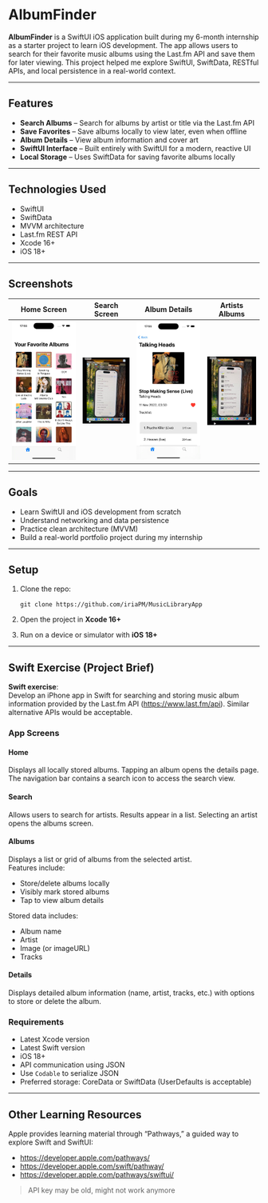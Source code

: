 
# AlbumFinder

**AlbumFinder** is a SwiftUI iOS application built during my 6-month internship as a starter project to learn iOS development. The app allows users to search for their favorite music albums using the Last.fm API and save them for later viewing. This project helped me explore SwiftUI, SwiftData, RESTful APIs, and local persistence in a real-world context.

---

##  Features

-  **Search Albums** – Search for albums by artist or title via the Last.fm API  
- **Save Favorites** – Save albums locally to view later, even when offline  
- **Album Details** – View album information and cover art  
- **SwiftUI Interface** – Built entirely with SwiftUI for a modern, reactive UI  
- **Local Storage** – Uses SwiftData for saving favorite albums locally  

---

##  Technologies Used

- SwiftUI  
- SwiftData  
- MVVM architecture  
- Last.fm REST API  
- Xcode 16+  
- iOS 18+  

---

## Screenshots

| Home Screen | Search Screen | Album Details | Artists Albums |
|-------------|---------------|----------------|----------------|
| ![Home](screenshots/FavAlbums.jpeg) | ![Search](screenshots/searchView.jpeg) | ![Details](screenshots/albumDetailView.jpeg) | ![Artist Albums](screenshots/artistAlbumsView.jpeg) |

---

## Goals

- Learn SwiftUI and iOS development from scratch  
- Understand networking and data persistence  
- Practice clean architecture (MVVM)  
- Build a real-world portfolio project during my internship  

---

## Setup

1. Clone the repo:

       git clone https://github.com/iriaPM/MusicLibraryApp

2. Open the project in **Xcode 16+**  
3. Run on a device or simulator with **iOS 18+**

---

##  Swift Exercise (Project Brief)

**Swift exercise**:  
Develop an iPhone app in Swift for searching and storing music album information provided by the Last.fm API (https://www.last.fm/api). Similar alternative APIs would be acceptable.

### App Screens

#### Home

Displays all locally stored albums. Tapping an album opens the details page. The navigation bar contains a search icon to access the search view.

####  Search

Allows users to search for artists. Results appear in a list. Selecting an artist opens the albums screen.

####  Albums

Displays a list or grid of albums from the selected artist.  
Features include:

- Store/delete albums locally  
- Visibly mark stored albums  
- Tap to view album details  

Stored data includes:

- Album name  
- Artist  
- Image (or imageURL)  
- Tracks  

####  Details

Displays detailed album information (name, artist, tracks, etc.) with options to store or delete the album.

### Requirements

- Latest Xcode version  
- Latest Swift version  
- iOS 18+  
- API communication using JSON  
- Use `Codable` to serialize JSON  
- Preferred storage: CoreData or SwiftData (UserDefaults is acceptable)

---

##  Other Learning Resources

Apple provides learning material through “Pathways,” a guided way to explore Swift and SwiftUI:

- https://developer.apple.com/pathways/  
- https://developer.apple.com/swift/pathway/  
- https://developer.apple.com/pathways/swiftui/

 > API key may be old, might not work anymore

